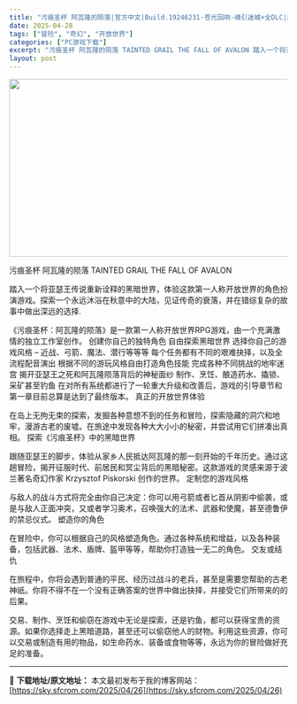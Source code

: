 ```yaml
---
title: "污痕圣杯 阿瓦隆的陨落|官方中文|Build.19246231-苍光回响-魂引迷城+全DLC|解压即撸|"
date: 2025-04-28
tags: ["冒险", "奇幻", "开放世界"]
categories: ["PC游戏下载"]
excerpt: "污痕圣杯 阿瓦隆的陨落 TAINTED GRAIL THE FALL OF AVALON 踏入一个将亚瑟王传说重新诠释的黑暗世界，体验这款第一人称开放世界的角色扮演游戏。探索一个永远沐浴在秋意中的大陆，见证传奇的衰落，并在错综复杂的故事中做出深远的选择. 《污痕圣杯：阿瓦隆的陨落》是一款第一人称开放&hellip;"
layout: post
---
```


<img class="aligncenter size-full wp-image-129163" src="https://sky.sfcrom.com/wp-content/uploads/2025/04/2025042806465950.webp" alt="" width="570" height="321" />

污痕圣杯 阿瓦隆的陨落 TAINTED GRAIL THE FALL OF AVALON

踏入一个将亚瑟王传说重新诠释的黑暗世界，体验这款第一人称开放世界的角色扮演游戏。探索一个永远沐浴在秋意中的大陆，见证传奇的衰落，并在错综复杂的故事中做出深远的选择.

《污痕圣杯：阿瓦隆的陨落》是一款第一人称开放世界RPG游戏，由一个充满激情的独立工作室创作。
创建你自己的独特角色
自由探索黑暗世界
选择你自己的游戏风格 – 近战、弓箭、魔法、潜行等等等
每个任务都有不同的艰难抉择，以及全流程配音演出
根据不同的游玩风格自由打造角色技能
完成各种不同挑战的地牢迷宫
揭开亚瑟王之死和阿瓦隆陨落背后的神秘面纱
制作、烹饪、酿造药水、撬锁、采矿甚至钓鱼
在对所有系统都进行了一轮重大升级和改善后，游戏的引导章节和第一章目前总算是达到了最终版本。
真正的开放世界体验

在岛上无拘无束的探索，发掘各种意想不到的任务和冒险，探索隐藏的洞穴和地牢，漫游古老的废墟。在旅途中发现各种大大小小的秘密，并尝试用它们拼凑出真相。
探索《污痕圣杯》中的黑暗世界

跟随亚瑟王的脚步，体验从家乡人民抵达阿瓦隆的那一刻开始的千年历史。通过这趟冒险，揭开征服时代、前居民和冥尘背后的黑暗秘密。这款游戏的灵感来源于波兰著名奇幻作家 Krzysztof Piskorski 创作的世界。
定制您的游戏风格

与敌人的战斗方式将完全由你自己决定：你可以用弓箭或者匕首从阴影中偷袭，或是与敌人正面冲突，又或者学习奥术，召唤强大的法术、武器和使魔，甚至德鲁伊的禁忌仪式。
塑造你的角色

在冒险中，你可以根据自己的风格塑造角色。通过各种系统和增益，以及各种装备，包括武器、法术、盾牌、盔甲等等，帮助你打造独一无二的角色。
交友或结仇

在旅程中，你将会遇到普通的平民、经历过战斗的老兵，甚至是需要您帮助的古老神祇。你将不得不在一个没有正确答案的世界中做出抉择，并接受它们所带来的的后果。

交易、制作、烹饪和偷窃在游戏中无论是探索，还是钓鱼，都可以获得宝贵的资源。如果你选择走上黑暗道路，甚至还可以偷窃他人的财物。利用这些资源，你可以交易或制造有用的物品，如生命药水、装备或食物等等，永远为你的冒险做好充足的准备。

---
📖 **下载地址/原文地址：** 本文最初发布于我的博客网站：[https://sky.sfcrom.com/2025/04/26](https://sky.sfcrom.com/2025/04/26)
